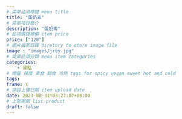 ```yaml
---
# 菜單品項標題 menu title 
title: "蛋奶素"
# 菜單項目簡介 
description: "蛋奶素"
# 品項價錢標價 item price 
price: ["120"]
# 圖片檔案目錄 diretory to store image file
image : "images/jrey.jpg"
# 菜單品項分類 menu item categories 
categories: 
    - 餐點
# 標籤 辣度 素食 甜食 冷熱 tags for spicy vegan sweet hot and cold 
tags: 
frame: s 
# 項目上傳日期 item upload date 
date: 2023-08-31T03:27:07+08:00
# 上架開關 list product 
draft: false
---
```

